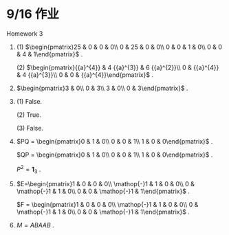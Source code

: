 # 9/16 作业

Homework 3

1. (1) $\begin{pmatrix}25 & 0 & 0 & 0\\
   0 & 25 & 0 & 0\\
   0 & 0 & 1 & 0\\
   0 & 0 & 4 & 1\end{pmatrix}$ .
   
   (2) $\begin{pmatrix}{{a}^{4}} & 4 {{a}^{3}} & 6 {{a}^{2}}\\
   0 & {{a}^{4}} & 4 {{a}^{3}}\\
   0 & 0 & {{a}^{4}}\end{pmatrix}$ .

2. $\begin{pmatrix}3 & 0\\
   0 & 3\\
   3 & 0\\
   0 & 3\end{pmatrix}$ .

3. (1) False.
   
   (2) True.
   
   (3) False.

4. $PQ = \begin{pmatrix}0 & 1 & 0\\
   0 & 0 & 1\\
   1 & 0 & 0\end{pmatrix}$ .
   
   $QP = \begin{pmatrix}0 & 1 & 0\\
   0 & 0 & 1\\
   1 & 0 & 0\end{pmatrix}$ .
   
   $P^2 = \mathbf{1}_3$ .

5. $E=\begin{pmatrix}1 & 0 & 0 & 0\\
   \mathop{-}1 & 1 & 0 & 0\\
   0 & \mathop{-}1 & 1 & 0\\
   0 & 0 & \mathop{-}1 & 1\end{pmatrix}$ .
   
   $F = \begin{pmatrix}1 & 0 & 0 & 0\\
   \mathop{-}1 & 1 & 0 & 0\\
   0 & \mathop{-}1 & 1 & 0\\
   0 & 0 & \mathop{-}1 & 1\end{pmatrix}$ .

6. $M=ABAAB$ .

